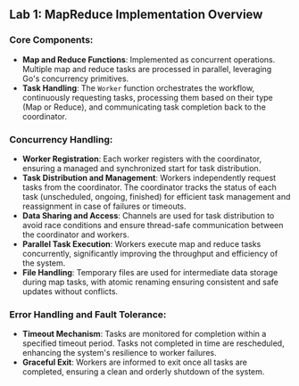 ## Lab 1: MapReduce Implementation Overview

### Core Components:
- **Map and Reduce Functions**: Implemented as concurrent operations. Multiple map and reduce tasks are processed in parallel, leveraging Go's concurrency primitives.
- **Task Handling**: The `Worker` function orchestrates the workflow, continuously requesting tasks, processing them based on their type (Map or Reduce), and communicating task completion back to the coordinator.

### Concurrency Handling:
- **Worker Registration**: Each worker registers with the coordinator, ensuring a managed and synchronized start for task distribution.
- **Task Distribution and Management**: Workers independently request tasks from the coordinator. The coordinator tracks the status of each task (unscheduled, ongoing, finished) for efficient task management and reassignment in case of failures or timeouts.
- **Data Sharing and Access**: Channels are used for task distribution to avoid race conditions and ensure thread-safe communication between the coordinator and workers.
- **Parallel Task Execution**: Workers execute map and reduce tasks concurrently, significantly improving the throughput and efficiency of the system.
- **File Handling**: Temporary files are used for intermediate data storage during map tasks, with atomic renaming ensuring consistent and safe updates without conflicts.

### Error Handling and Fault Tolerance:
- **Timeout Mechanism**: Tasks are monitored for completion within a specified timeout period. Tasks not completed in time are rescheduled, enhancing the system's resilience to worker failures.
- **Graceful Exit**: Workers are informed to exit once all tasks are completed, ensuring a clean and orderly shutdown of the system.

